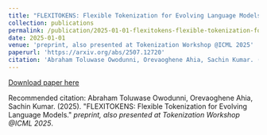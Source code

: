 ```yaml
---
title: "FLEXITOKENS: Flexible Tokenization for Evolving Language Models"
collection: publications
permalink: /publication/2025-01-01-flexitokens-flexible-tokenization-for-evolving-language-models
date: 2025-01-01
venue: 'preprint, also presented at Tokenization Workshop @ICML 2025'
paperurl: 'https://arxiv.org/abs/2507.12720'
citation: 'Abraham Toluwase Owodunni, Orevaoghene Ahia, Sachin Kumar. (2025). &quot;FLEXITOKENS: Flexible Tokenization for Evolving Language Models.&quot; <i>preprint, also presented at Tokenization Workshop @ICML 2025</i>.'
---
```


<a href='https://arxiv.org/abs/2507.12720'>Download paper here</a>

Recommended citation: Abraham Toluwase Owodunni, Orevaoghene Ahia, Sachin Kumar. (2025). "FLEXITOKENS: Flexible Tokenization for Evolving Language Models." <i>preprint, also presented at Tokenization Workshop @ICML 2025</i>.
